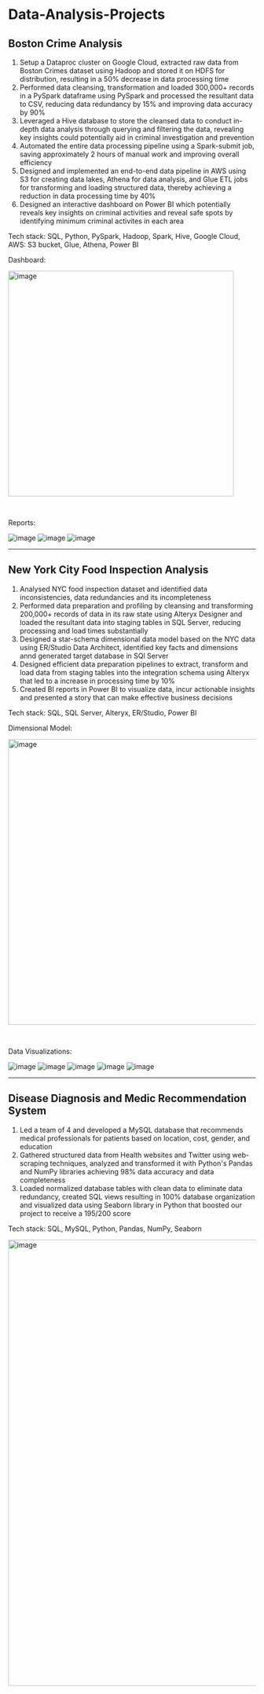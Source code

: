 # Data-Analysis-Projects


**Boston Crime Analysis**
---------------------------------------------------------------------------------------------------------

1. Setup a Dataproc cluster on Google Cloud, extracted raw data from Boston Crimes dataset using Hadoop and stored it on HDFS for distribution, resulting in a 50% decrease in data processing time
2. Performed data cleansing, transformation and loaded 300,000+ records in a PySpark dataframe using PySpark and processed the resultant data to CSV, reducing data redundancy by 15% and improving data accuracy by 90%
3. Leveraged a Hive database to store the cleansed data to conduct in-depth data analysis through querying and filtering the data, revealing key insights could potentially aid in criminal investigation and prevention
4. Automated the entire data processing pipeline using a Spark-submit job, saving approximately 2 hours of manual work and improving overall efficiency
5. Designed and implemented an end-to-end data pipeline in AWS using S3 for creating data lakes, Athena for data analysis, and Glue ETL jobs for transforming and loading structured data, thereby achieving a reduction in data processing time by 40%
6. Designed an interactive dashboard on Power BI which potentially reveals key insights on criminal activities and reveal safe spots by identifying minimum criminal activites in each area

Tech stack: SQL, Python, PySpark, Hadoop, Spark, Hive, Google Cloud, AWS: S3 bucket, Glue, Athena, Power BI

Dashboard:

<img width="459" alt="image" src="https://user-images.githubusercontent.com/113409553/222876549-1126fba0-cd12-461c-ba7c-d739581fca55.png">
<p><br></p>
Reports:

![image](https://user-images.githubusercontent.com/113409553/222929134-79b2d1a6-839d-4fd1-9af9-00db18c0240b.png)
![image](https://user-images.githubusercontent.com/113409553/222929159-e274b165-b4d1-43d1-abb2-c94a156b1086.png)
![image](https://user-images.githubusercontent.com/113409553/222929165-b5eaa725-4d36-4964-a50d-fa62d09c384c.png)



____________________________________________________________________________________________________________________________________________________________________

**New York City Food Inspection Analysis**
------------------------------------------------------------------------------------------------------------

1. Analysed NYC food inspection dataset and identified data inconsistencies, data redundancies and its incompleteness
2. Performed data preparation and profiling by cleansing and transforming 200,000+ records of data in its raw state using Alteryx Designer and loaded the resultant data into staging tables in SQL Server, reducing processing and load times substantially
3. Designed a star-schema dimensional data model based on the NYC data using ER/Studio Data Architect, identified key facts and dimensions annd generated target database in SQl Server
4. Designed efficient data preparation pipelines to extract, transform and load data from staging tables into the integration schema using Alteryx that led to a increase in processing time by 10%
5. Created BI reports in Power BI to visualize data, incur actionable insights and presented a story that can make effective business decisions

Tech stack: SQL, SQL Server, Alteryx, ER/Studio, Power BI

Dimensional Model:

<img width="582" alt="image" src="https://user-images.githubusercontent.com/113409553/222928900-364e32e7-03f3-4743-abbd-20e470ce6ec3.png">
<p><br></p>
Data Visualizations:

![image](https://user-images.githubusercontent.com/113409553/222928966-d74c8c10-b8d4-4db4-a725-057dd23797d1.png)
![image](https://user-images.githubusercontent.com/113409553/222928972-2c7c76e4-8f41-4b8e-91e7-95848e6b612c.png)
![image](https://user-images.githubusercontent.com/113409553/222928979-29455486-2a4e-407d-86f3-815764dfc50b.png)
![image](https://user-images.githubusercontent.com/113409553/222928992-68e4ecee-63ee-44f4-889a-3217660a17c4.png)
![image](https://user-images.githubusercontent.com/113409553/222929007-fc849a2b-fe25-4a58-b2d8-f88b83af0f1b.png)



____________________________________________________________________________________________________________________________________________________________________

**Disease Diagnosis and Medic Recommendation System**
----------------------------------------------------------------------------------------------------------------

1. Led a team of 4 and developed a MySQL database that recommends medical professionals for patients based on location, cost, gender, and education
2. Gathered structured data from Health websites and Twitter using web-scraping techniques, analyzed and transformed it with Python's Pandas and NumPy libraries achieving 98% data accuracy and data completeness
3. Loaded normalized database tables with clean data to eliminate data redundancy, created SQL views resulting in 100% database organization and visualized data using Seaborn library in Python that boosted our project to receive a 195/200 score

Tech stack: SQL, MySQL, Python, Pandas, NumPy, Seaborn

<img width="908" alt="image" src="https://user-images.githubusercontent.com/113409553/222876786-3566c2e5-8d45-4603-8fe0-ccaea1ce952e.png">
<p><br></p>





































